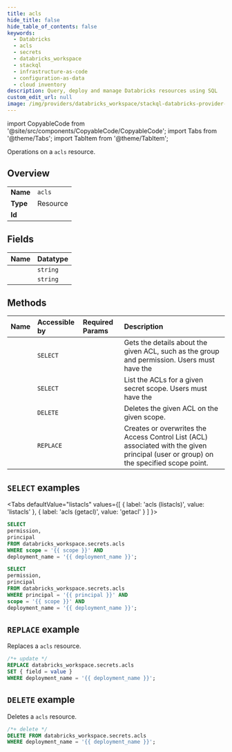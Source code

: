 ```yaml
---
title: acls
hide_title: false
hide_table_of_contents: false
keywords:
  - Databricks
  - acls
  - secrets
  - databricks_workspace
  - stackql
  - infrastructure-as-code
  - configuration-as-data
  - cloud inventory
description: Query, deploy and manage Databricks resources using SQL
custom_edit_url: null
image: /img/providers/databricks_workspace/stackql-databricks-provider-featured-image.png
---
```


import CopyableCode from '@site/src/components/CopyableCode/CopyableCode';
import Tabs from '@theme/Tabs';
import TabItem from '@theme/TabItem';

Operations on a <code>acls</code> resource.  

## Overview
<table><tbody>
<tr><td><b>Name</b></td><td><code>acls</code></td></tr>
<tr><td><b>Type</b></td><td>Resource</td></tr>
<tr><td><b>Id</b></td><td><CopyableCode code="databricks_workspace.secrets.acls" /></td></tr>
</tbody></table>

## Fields
| Name | Datatype |
|:-----|:---------|
| <CopyableCode code="permission" /> | `string` |
| <CopyableCode code="principal" /> | `string` |

## Methods
| Name | Accessible by | Required Params | Description |
|:-----|:--------------|:----------------|:------------|
| <CopyableCode code="getacl" /> | `SELECT` | <CopyableCode code="principal, scope, deployment_name" /> | Gets the details about the given ACL, such as the group and permission. Users must have the |
| <CopyableCode code="listacls" /> | `SELECT` | <CopyableCode code="scope, deployment_name" /> | List the ACLs for a given secret scope. Users must have the |
| <CopyableCode code="deleteacl" /> | `DELETE` | <CopyableCode code="deployment_name" /> | Deletes the given ACL on the given scope. |
| <CopyableCode code="putacl" /> | `REPLACE` | <CopyableCode code="deployment_name" /> | Creates or overwrites the Access Control List (ACL) associated with the given principal (user or group) on the specified scope point. |

## `SELECT` examples

<Tabs
    defaultValue="listacls"
    values={[
        { label: 'acls (listacls)', value: 'listacls' },
        { label: 'acls (getacl)', value: 'getacl' }
    ]
}>
<TabItem value="listacls">

```sql
SELECT
permission,
principal
FROM databricks_workspace.secrets.acls
WHERE scope = '{{ scope }}' AND
deployment_name = '{{ deployment_name }}';
```

</TabItem>
<TabItem value="getacl">

```sql
SELECT
permission,
principal
FROM databricks_workspace.secrets.acls
WHERE principal = '{{ principal }}' AND
scope = '{{ scope }}' AND
deployment_name = '{{ deployment_name }}';
```

</TabItem>
</Tabs>

## `REPLACE` example

Replaces a <code>acls</code> resource.

```sql
/*+ update */
REPLACE databricks_workspace.secrets.acls
SET { field = value }
WHERE deployment_name = '{{ deployment_name }}';
```

## `DELETE` example

Deletes a <code>acls</code> resource.

```sql
/*+ delete */
DELETE FROM databricks_workspace.secrets.acls
WHERE deployment_name = '{{ deployment_name }}';
```
